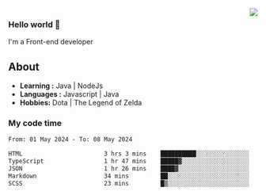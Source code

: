<img align='right' src="https://github-readme-stats.vercel.app/api?username=jumodada&show_icons=true&theme=vue">

### Hello world 👋

I'm a Front-end developer 
    
## About
-  **Learning :** Java | NodeJs
-  **Languages :** Javascript | Java
-  **Hobbies:** Dota | The Legend of Zelda

### My code time

<!--START_SECTION:waka-->

```txt
From: 01 May 2024 - To: 08 May 2024

HTML                       3 hrs 3 mins    ██████████░░░░░░░░░░░░░░░   39.99 %
TypeScript                 1 hr 47 mins    █████▓░░░░░░░░░░░░░░░░░░░   23.30 %
JSON                       1 hr 26 mins    ████▓░░░░░░░░░░░░░░░░░░░░   18.76 %
Markdown                   34 mins         ██░░░░░░░░░░░░░░░░░░░░░░░   07.42 %
SCSS                       23 mins         █▒░░░░░░░░░░░░░░░░░░░░░░░   05.06 %
```

<!--END_SECTION:waka-->
